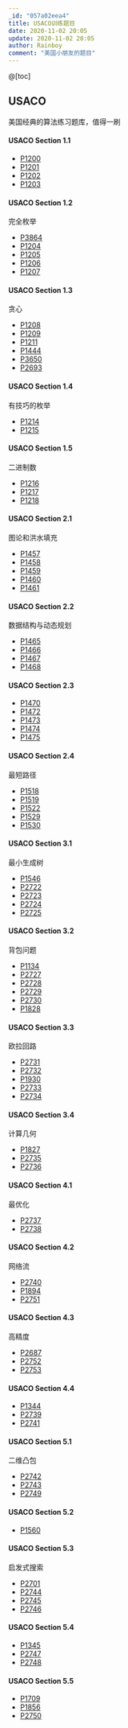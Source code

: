 ```yaml
---
_id: "057a02eea4"
title: USACO训练题目
date: 2020-11-02 20:05
update: 2020-11-02 20:05
author: Rainboy
comment: "美国小朋友的题目"
---
```


@[toc]

## USACO

美国经典的算法练习题库，值得一刷

#### USACO Section 1.1

-   [P1200](https://www.luogu.com.cn/problem/P1200)
-   [P1201](https://www.luogu.com.cn/problem/P1201)
-   [P1202](https://www.luogu.com.cn/problem/P1202)
-   [P1203](https://www.luogu.com.cn/problem/P1203)

#### USACO Section 1.2

完全枚举

-   [P3864](https://www.luogu.com.cn/problem/P3864)
-   [P1204](https://www.luogu.com.cn/problem/P1204)
-   [P1205](https://www.luogu.com.cn/problem/P1205)
-   [P1206](https://www.luogu.com.cn/problem/P1206)
-   [P1207](https://www.luogu.com.cn/problem/P1207)

#### USACO Section 1.3

贪心

-   [P1208](https://www.luogu.com.cn/problem/P1208)
-   [P1209](https://www.luogu.com.cn/problem/P1209)
-   [P1211](https://www.luogu.com.cn/problem/P1211)
-   [P1444](https://www.luogu.com.cn/problem/P1444)
-   [P3650](https://www.luogu.com.cn/problem/P3650)
-   [P2693](https://www.luogu.com.cn/problem/P2693)

#### USACO Section 1.4

有技巧的枚举

-   [P1214](https://www.luogu.com.cn/problem/P1214)
-   [P1215](https://www.luogu.com.cn/problem/P1215)

#### USACO Section 1.5

二进制数

-   [P1216](https://www.luogu.com.cn/problem/P1216)
-   [P1217](https://www.luogu.com.cn/problem/P1217)
-   [P1218](https://www.luogu.com.cn/problem/P1218)

#### USACO Section 2.1

图论和洪水填充

-   [P1457](https://www.luogu.com.cn/problem/P1457)
-   [P1458](https://www.luogu.com.cn/problem/P1458)
-   [P1459](https://www.luogu.com.cn/problem/P1459)
-   [P1460](https://www.luogu.com.cn/problem/P1460)
-   [P1461](https://www.luogu.com.cn/problem/P1461)

#### USACO Section 2.2

数据结构与动态规划

-   [P1465](https://www.luogu.com.cn/problem/P1465)
-   [P1466](https://www.luogu.com.cn/problem/P1466)
-   [P1467](https://www.luogu.com.cn/problem/P1467)
-   [P1468](https://www.luogu.com.cn/problem/P1468)

#### USACO Section 2.3

-   [P1470](https://www.luogu.com.cn/problem/P1470)
-   [P1472](https://www.luogu.com.cn/problem/P1472)
-   [P1473](https://www.luogu.com.cn/problem/P1473)
-   [P1474](https://www.luogu.com.cn/problem/P1474)
-   [P1475](https://www.luogu.com.cn/problem/P1475)

#### USACO Section 2.4

最短路径

-   [P1518](https://www.luogu.com.cn/problem/P1518)
-   [P1519](https://www.luogu.com.cn/problem/P1519)
-   [P1522](https://www.luogu.com.cn/problem/P1522)
-   [P1529](https://www.luogu.com.cn/problem/P1529)
-   [P1530](https://www.luogu.com.cn/problem/P1530)

#### USACO Section 3.1

最小生成树

-   [P1546](https://www.luogu.com.cn/problem/P1546)
-   [P2722](https://www.luogu.com.cn/problem/P2722)
-   [P2723](https://www.luogu.com.cn/problem/P2723)
-   [P2724](https://www.luogu.com.cn/problem/P2724)
-   [P2725](https://www.luogu.com.cn/problem/P2725)

#### USACO Section 3.2

背包问题

-   [P1134](https://www.luogu.com.cn/problem/P1134)
-   [P2727](https://www.luogu.com.cn/problem/P2727)
-   [P2728](https://www.luogu.com.cn/problem/P2728)
-   [P2729](https://www.luogu.com.cn/problem/P2729)
-   [P2730](https://www.luogu.com.cn/problem/P2730)
-   [P1828](https://www.luogu.com.cn/problem/P1828)

#### USACO Section 3.3

欧拉回路

-   [P2731](https://www.luogu.com.cn/problem/P2731)
-   [P2732](https://www.luogu.com.cn/problem/P2732)
-   [P1930](https://www.luogu.com.cn/problem/P1930)
-   [P2733](https://www.luogu.com.cn/problem/P2733)
-   [P2734](https://www.luogu.com.cn/problem/P2734)

#### USACO Section 3.4

计算几何

-   [P1827](https://www.luogu.com.cn/problem/P1827)
-   [P2735](https://www.luogu.com.cn/problem/P2735)
-   [P2736](https://www.luogu.com.cn/problem/P2736)

#### USACO Section 4.1

最优化

-   [P2737](https://www.luogu.com.cn/problem/P2737)
-   [P2738](https://www.luogu.com.cn/problem/P2738)

#### USACO Section 4.2

网络流

-   [P2740](https://www.luogu.com.cn/problem/P2740)
-   [P1894](https://www.luogu.com.cn/problem/P1894)
-   [P2751](https://www.luogu.com.cn/problem/P2751)

#### USACO Section 4.3

高精度

-   [P2687](https://www.luogu.com.cn/problem/P2687)
-   [P2752](https://www.luogu.com.cn/problem/P2752)
-   [P2753](https://www.luogu.com.cn/problem/P2753)

#### USACO Section 4.4

-   [P1344](https://www.luogu.com.cn/problem/P1344)
-   [P2739](https://www.luogu.com.cn/problem/P2739)
-   [P2741](https://www.luogu.com.cn/problem/P2741)

#### USACO Section 5.1

二维凸包

-   [P2742](https://www.luogu.com.cn/problem/P2742)
-   [P2743](https://www.luogu.com.cn/problem/P2743)
-   [P2749](https://www.luogu.com.cn/problem/P2749)

#### USACO Section 5.2

-   [P1560](https://www.luogu.com.cn/problem/P1560)

#### USACO Section 5.3

启发式搜索

-   [P2701](https://www.luogu.com.cn/problem/P2701)
-   [P2744](https://www.luogu.com.cn/problem/P2744)
-   [P2745](https://www.luogu.com.cn/problem/P2745)
-   [P2746](https://www.luogu.com.cn/problem/P2746)

#### USACO Section 5.4

-   [P1345](https://www.luogu.com.cn/problem/P1345)
-   [P2747](https://www.luogu.com.cn/problem/P2747)
-   [P2748](https://www.luogu.com.cn/problem/P2748)

#### USACO Section 5.5

-   [P1709](https://www.luogu.com.cn/problem/P1709)
-   [P1856](https://www.luogu.com.cn/problem/P1856)
-   [P2750](https://www.luogu.com.cn/problem/P2750)
